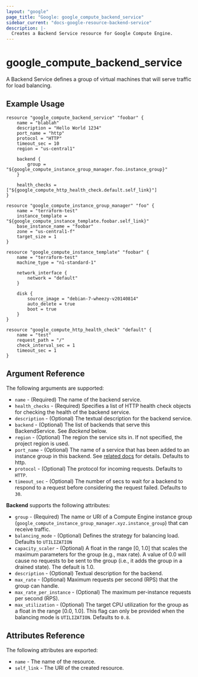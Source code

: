 ```yaml
---
layout: "google"
page_title: "Google: google_compute_backend_service"
sidebar_current: "docs-google-resource-backend-service"
description: |-
  Creates a Backend Service resource for Google Compute Engine.
---
```


# google\_compute\_backend\_service

A Backend Service defines a group of virtual machines that will serve traffic for load balancing.

## Example Usage

```
resource "google_compute_backend_service" "foobar" {
    name = "blablah"
    description = "Hello World 1234"
    port_name = "http"
    protocol = "HTTP"
    timeout_sec = 10
    region = "us-central1"

    backend {
        group = "${google_compute_instance_group_manager.foo.instance_group}"
    }

    health_checks = ["${google_compute_http_health_check.default.self_link}"]
}

resource "google_compute_instance_group_manager" "foo" {
    name = "terraform-test"
    instance_template = "${google_compute_instance_template.foobar.self_link}"
    base_instance_name = "foobar"
    zone = "us-central1-f"
    target_size = 1
}

resource "google_compute_instance_template" "foobar" {
    name = "terraform-test"
    machine_type = "n1-standard-1"

    network_interface {
        network = "default"
    }

    disk {
        source_image = "debian-7-wheezy-v20140814"
        auto_delete = true
        boot = true
    }
}

resource "google_compute_http_health_check" "default" {
    name = "test"
    request_path = "/"
    check_interval_sec = 1
    timeout_sec = 1
}
```

## Argument Reference

The following arguments are supported:

* `name` - (Required) The name of the backend service.
* `health_checks` - (Required) Specifies a list of HTTP health check objects
    for checking the health of the backend service.
* `description` - (Optional) The textual description for the backend service.
* `backend` - (Optional) The list of backends that serve this BackendService. See *Backend* below.
* `region` - (Optional) The region the service sits in. If not specified, the project region is used.
* `port_name` - (Optional) The name of a service that has been added to
	an instance group in this backend. See [related docs](https://cloud.google.com/compute/docs/instance-groups/#specifying_service_endpoints)
    for details. Defaults to http.
* `protocol` - (Optional) The protocol for incoming requests. Defaults to `HTTP`.
* `timeout_sec` - (Optional) The number of secs to wait for a backend to respond
	to a request before considering the request failed. Defaults to `30`.

**Backend** supports the following attributes:

* `group` - (Required) The name or URI of a Compute Engine instance group (`google_compute_instance_group_manager.xyz.instance_group`) that can receive traffic.
* `balancing_mode` - (Optional) Defines the strategy for balancing load. Defaults to `UTILIZATION`
* `capacity_scaler` - (Optional) A float in the range [0, 1.0] that scales the maximum parameters for the group (e.g., max rate). A value of 0.0 will cause no requests to be sent to the group (i.e., it adds the group in a drained state). The default is 1.0.
* `description` - (Optional) Textual description for the backend.
* `max_rate` - (Optional) Maximum requests per second (RPS) that the group can handle.
* `max_rate_per_instance` - (Optional) The maximum per-instance requests per second (RPS).
* `max_utilization` - (Optional) The target CPU utilization for the group as a float in the range [0.0, 1.0]. This flag can only be provided when the balancing mode is `UTILIZATION`. Defaults to `0.8`.

## Attributes Reference

The following attributes are exported:

* `name` - The name of the resource.
* `self_link` - The URI of the created resource.
